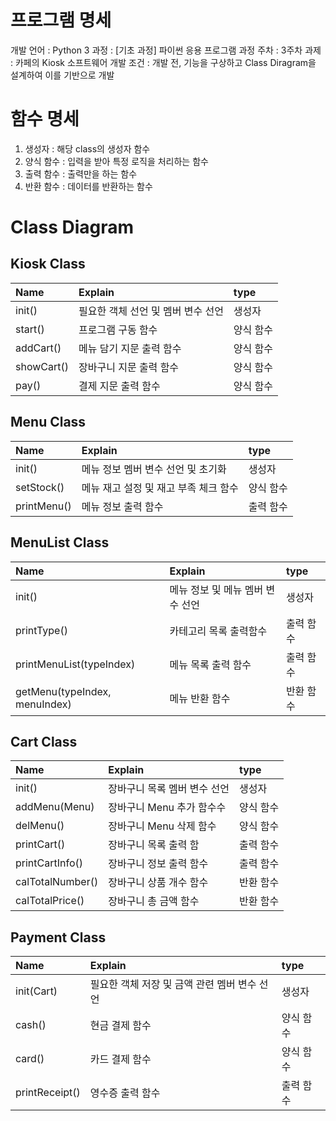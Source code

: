 # 프로그램 명세
개발 언어 : Python 3
과정 : [기초 과정] 파이썬 응용 프로그램 과정
주차 : 3주차
과제 : 카페의 Kiosk 소프트웨어 개발
조건 : 개발 전, 기능을 구상하고 Class Diragram을 설계하여 이를 기반으로 개발

# 함수 명세

1. 생성자 : 해당 class의 생성자 함수
2. 양식 함수 : 입력을 받아 특정 로직을 처리하는 함수
3. 출력 함수 : 출력만을 하는 함수
4. 반환 함수 : 데이터를 반환하는 함수

# Class Diagram

## Kiosk Class
|Name				|Explain							|type		|
|:------------------|:----------------------------------|:----------|
|init()				|필요한 객체 선언 및 멤버 변수 선언		|생성자		|
|start()			|프로그램 구동 함수					|양식 함수	|
|addCart()			|메뉴 담기 지문 출력 함수				|양식 함수	|
|showCart()			|장바구니 지문 출력 함수				|양식 함수	|
|pay()				|결제 지문 출력 함수					|양식 함수	|

## Menu Class
|Name				|Explain							|type		|
|:------------------|:----------------------------------|:----------|
|init()				|메뉴 정보 멤버 변수 선언 및 초기화		|생성자		|
|setStock()			|메뉴 재고 설정 및 재고 부족 체크 함수	|양식 함수	|
|printMenu()		|메뉴 정보 출력 함수					|출력 함수	|

## MenuList Class
|Name							|Explain							|type		|
|:------------------------------|:----------------------------------|:----------|
|init()							|메뉴 정보 및 메뉴 멤버 변수 선언		|생성자		|
|printType()					|카테고리 목록 출력함수				|출력 함수	|
|printMenuList(typeIndex)		|메뉴 목록 출력 함수					|출력 함수	|
|getMenu(typeIndex, menuIndex)	|메뉴 반환 함수						|반환 함수	|

## Cart Class
|Name				|Explain							|type		|
|:------------------|:----------------------------------|:----------|
|init()				|장바구니 목록 멤버 변수 선언			|생성자		|
|addMenu(Menu)		|장바구니 Menu 추가 함수수			|양식 함수	|
|delMenu()			|장바구니 Menu 삭제 함수				|양식 함수	|
|printCart()		|장바구니 목록 출력 함				|출력 함수	|
|printCartInfo()	|장바구니 정보 출력 함수				|출력 함수	|
|calTotalNumber()	|장바구니 상품 개수 함수				|반환 함수	|
|calTotalPrice()	|장바구니 총 금액 함수				|반환 함수	|

## Payment Class
|Name				|Explain									|type		|
|:------------------|:------------------------------------------|:----------|
|init(Cart)			|필요한 객체 저장 및 금액 관련 멤버 변수 선언	|생성자		|
|cash()				|현금 결제 함수								|양식 함수	|
|card()				|카드 결제 함수								|양식 함수	|
|printReceipt()		|영수증 출력 함수								|출력 함수	|
